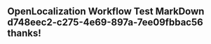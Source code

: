 <properties
ms.topic="hero-topic1"
ms.test1="hero-topic"
ms.test2="test"/>

## OpenLocalization Workflow Test MarkDown d748eec2-c275-4e69-897a-7ee09fbbac56 thanks!
